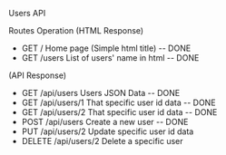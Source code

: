Users API

Routes Operation
(HTML Response)

- GET / Home page (Simple html title) -- DONE
- GET /users List of users' name in html -- DONE

(API Response)

- GET /api/users Users JSON Data -- DONE
- GET /api/users/1 That specific user id data -- DONE
- GET /api/users/2 That specific user id data -- DONE
- POST /api/users Create a new user -- DONE
- PUT /api/users/2 Update specific user id data
- DELETE /api/users/2 Delete a specific user

